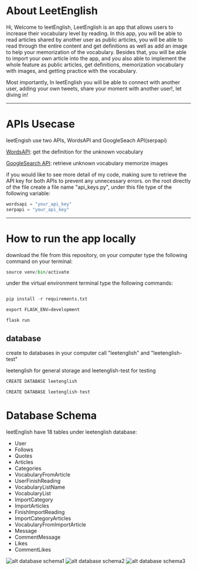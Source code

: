 # About LeetEnglish
Hi, Welcome to leetEnglish, LeetEnglish is an app that allows users to increase their vocabulary level by reading. In this app, you will be able to read articles shared by another user as public articles, you will be able to read through the entire content and get definitions as well as add an image to help your memorization of the vocabulary. Besides that, you will be able to import your own article into the app, and you also able to implement the whole feature as public articles, get definitions, memorization vocabulary with images, and getting practice with the vocabulary.

Most importantly, In leetEnglish you will be able to connect with another user, adding your own tweets, share your moment with another user!, let diving in!

---

# APIs Usecase

leetEngish use two APIs, WordsAPI and GoogleSeach API(serpapi)

[WordsAPI](https://www.wordsapi.com/): get the definition for the unknown vocabulary

[GoogleSearch API](https://serpapi.com/): retrieve unknown vocabulary memorize images

if you would like to see more detail of my code, making sure to retrieve the API key for both APIs to prevent any unnecessary errors. on the root directly of the file create a file name "api_keys.py", under this file type of the following variable:

```python
wordsapi = "your_api_key"
serpapi = "your_api_key" 

```

---
# How to run the app locally
download the file from this repository, on your computer type the following command on your terminal:
```python
source venv/bin/activate
```
under the virtual environment terminal type the following commands:

```python

pip install -r requirements.txt

export FLASK_ENV=development

flask run
```

## database
create to databases in your computer call "leetenglish" and "leetenglish-test"

leetenglish for general storage and leetenglish-test for testing

```python
CREATE DATABASE leetenglish

CREATE DATABASE leetenglish-test
```

# Database Schema
leetEnglish have 18 tables under leetenglish database: 
* User
* Follows
* Quotes
* Articles
* Categories
* VocabularyFromArticle
* UserFinishReading
* VocabularyListName
* VocabularyList
* ImportCategory
* ImportArticles
* FinishImportReading
* ImportCategoryArticles
* VocabularyFromImportArticle
* Message
* CommentMessage
* Likes
* CommentLikes
  
![alt database schema1](https://drive.google.com/file/d/1MUD1hq0T3nA9OEDE-d5LjZEpHYxncEn-/view?usp=sharing)
![alt database schema2](https://drive.google.com/file/d/1Ax0z11BghaRgAQnkeOXS7P9DKTq2HDEX/view?usp=sharing)
![alt database schema3](https://drive.google.com/file/d/1lmfZg52kWxpLLJFvUVP3PSXkVfUqmQ5_/view?usp=sharing)



